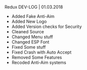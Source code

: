 Redux DEV-LOG | 01.03.2018

+ Added Fake Anti-Aim
+ Added New Logo
+ Added Version checks for Security
+ Cleaned Source
+ Changed Menu stuff
+ Changed ESP Font
+ Fixed Some stuff
+ Fixed Crash with Auto Accept
+ Removed Some Features
+ Recoded Anti-Aim systems
